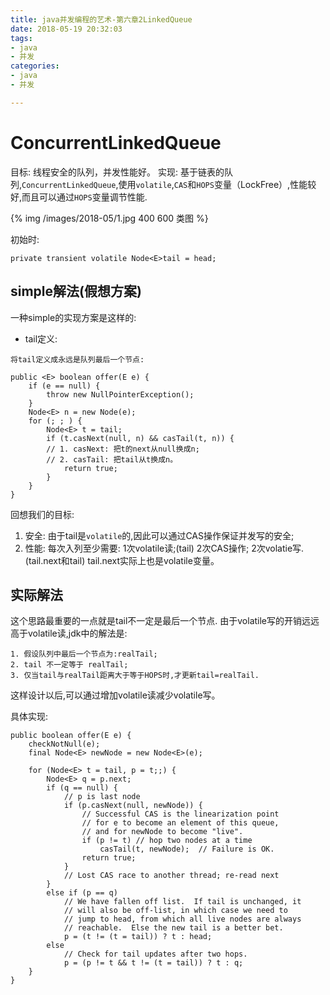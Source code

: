 ```yaml
---
title: java并发编程的艺术-第六章2LinkedQueue
date: 2018-05-19 20:32:03
tags: 
- java
- 并发
categories:
- java
- 并发

---
```


# ConcurrentLinkedQueue

目标: 线程安全的队列，并发性能好。
实现: 基于链表的队列,`ConcurrentLinkedQueue`,使用`volatile`,`CAS`和`HOPS`变量（LockFree）,性能较好,而且可以通过`HOPS`变量调节性能.

{% img /images/2018-05/1.jpg 400 600 类图 %}

初始时:
```
private transient volatile Node<E>tail = head;
```

## simple解法(假想方案)
一种simple的实现方案是这样的: 
- tail定义:
```
将tail定义成永远是队列最后一个节点:
```

```
public <E> boolean offer(E e) {
    if (e == null) {
        throw new NullPointerException();
    }
    Node<E> n = new Node(e);
    for (; ; ) {
        Node<E> t = tail;
        if (t.casNext(null, n) && casTail(t, n)) {
        // 1. casNext: 把t的next从null换成n;
        // 2. casTail: 把tail从t换成n。
            return true;
        }
    }
}
```
回想我们的目标: 
1. 安全: 由于tail是`volatile`的,因此可以通过CAS操作保证并发写的安全;
2. 性能: 每次入列至少需要:
1次volatile读;(tail)
2次CAS操作;
2次volatie写.(tail.next和tail)
tail.next实际上也是volatile变量。

## 实际解法
这个思路最重要的一点就是tail不一定是最后一个节点.
由于volatile写的开销远远高于volatile读,jdk中的解法是:
```
1. 假设队列中最后一个节点为:realTail;
2. tail 不一定等于 realTail;
3. 仅当tail与realTail距离大于等于HOPS时,才更新tail=realTail.
```
这样设计以后,可以通过增加volatile读减少volatile写。

具体实现:
```
public boolean offer(E e) {
    checkNotNull(e);
    final Node<E> newNode = new Node<E>(e);

    for (Node<E> t = tail, p = t;;) {
        Node<E> q = p.next;
        if (q == null) {
            // p is last node
            if (p.casNext(null, newNode)) {
                // Successful CAS is the linearization point
                // for e to become an element of this queue,
                // and for newNode to become "live".
                if (p != t) // hop two nodes at a time
                    casTail(t, newNode);  // Failure is OK.
                return true;
            }
            // Lost CAS race to another thread; re-read next
        }
        else if (p == q)
            // We have fallen off list.  If tail is unchanged, it
            // will also be off-list, in which case we need to
            // jump to head, from which all live nodes are always
            // reachable.  Else the new tail is a better bet.
            p = (t != (t = tail)) ? t : head;
        else
            // Check for tail updates after two hops.
            p = (p != t && t != (t = tail)) ? t : q;
    }
}
```

